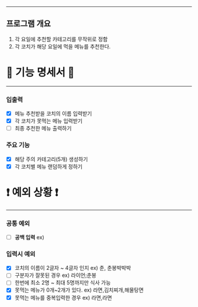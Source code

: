 ***
## 프로그램 개요
1. 각 요일에 추천할 카테고리를 무작위로 정함
2. 각 코치가 해당 요일에 먹을 메뉴를 추천한다.

# 📜 기능 명세서 📜

***

### 입출력
- [x] 메뉴 추천받을 코치의 이름 입력받기
- [x] 각 코치가 못먹는 메뉴 입력받기
- [ ] 최종 추천한 메뉴 출력하기

### 주요 기능
- [x] 해당 주의 카테고리(5개) 생성하기
- [x] 각 코치별 메뉴 랜덤하게 정하기

# ❗️ 예외 상황 ❗

***
### 공통 예외
- [ ] **공백 입력** ex) ` `

### 입력시 예외
- [x] 코치의 이름이 2글자 ~ 4글자 인지 ex) 춘, 춘봉박박박 
- [ ] 구분자가 잘못된 경우 ex) 라이언;춘봉
- [ ] 한번에 최소 2명 ~ 최대 5명까지만 식사 가능
- [x] 못먹는 메뉴가 0개~2개가 있다. ex) 라면,김치찌개,해물탕면 
- [x] 못먹는 메뉴를 중복입력한 경우 ex) 라면,라면